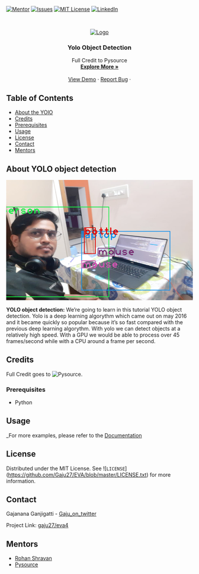 <!--
*** Thanks for checking out this README Template. If you have a suggestion that would
*** make this better, please fork the repo and create a pull request or simply open
*** an issue with the tag "enhancement".
*** Thanks again! Now go create something AMAZING! :D
***
***
***
*** To avoid retyping too much info. Do a search and replace for the following:
*** github_username, repo, twitter_handle, email
-->





<!-- PROJECT SHIELDS -->
<!--
*** I'm using markdown "reference style" links for readability.
*** Reference links are enclosed in brackets [ ] instead of parentheses ( ).
*** See the bottom of this document for the declaration of the reference variables
*** for contributors-url, forks-url, etc. This is an optional, concise syntax you may use.
*** https://www.markdownguide.org/basic-syntax/#reference-style-links
-->
[![Mentor][mentor-shield]][mentor-url]
[![Issues][issues-shield]][issues-url]
[![MIT License][license-shield]][license-url]
[![LinkedIn][linkedin-shield]][linkedin-url]



<!-- PROJECT LOGO -->
<br />
<p align="center">
  <a href="https://github.com/github_username/repo">
    <img src="images/logo.png" alt="Logo" width="80" height="80">
  </a>

  <h3 align="center">Yolo Object Detection</h3>

  <p align="center">
    Full Credit to Pysource
    <br />
    <a href="https://pysource.com/2019/06/27/yolo-object-detection-using-opencv-with-python/"><strong>Explore More »</strong></a>
    <br />
    <br />
    <a href="https://github.com/Gaju27/eva4/blob/master/S13/yolo_object_detection/Yolo_object_detection.ipynb">View Demo</a>
    ·
    <a href="https://github.com/Gaju27/eva4/issues">Report Bug</a>
    ·
   </p>
</p>



<!-- TABLE OF CONTENTS -->
## Table of Contents

* [About the YOlO](#about-yolo-object-detection)
* [Credits](#credits)
* [Prerequisites](#prerequisites)
* [Usage](#usage)
* [License](#license)
* [Contact](#contact)
* [Mentors](#mentors)



<!-- ABOUT THE YOLO -->
## About YOLO object detection

[![Pysource][product-screenshot]](https://pysource.com/2019/06/27/yolo-object-detection-using-opencv-with-python/)

**YOLO object detection:**
  We’re going to learn in this tutorial YOLO object detection. Yolo is a deep learning algorythm which came out on may 2016 and it became quickly so popular because it’s so fast compared with the previous deep learning algorythm.
  With yolo we can detect objects at a relatively high speed. With a GPU we would be able to process over 45 frames/second while with a CPU around a frame per second.

<!-- CREDITS -->
## Credits

Full Credit goes to ![Pysource.](https://pysource.com/2019/06/27/yolo-object-detection-using-opencv-with-python/)

### Prerequisites

* Python

<!-- USAGE EXAMPLES -->
## Usage

_For more examples, please refer to the [Documentation](https://pysource.com/2019/06/27/yolo-object-detection-using-opencv-with-python/)

<!-- LICENSE -->
## License

Distributed under the MIT License. See ![`LICENSE`] (https://github.com/Gaju27/EVA/blob/master/LICENSE.txt) for more information.


<!-- CONTACT -->
## Contact

Gajanana Ganjigatti - [Gaju_on_twitter](https://twitter.com/Gajucg)

Project Link: [gaju27/eva4](https://github.com/gaju27/eva4)



<!-- MENTORS -->
## Mentors

* [Rohan Shravan](https://www.linkedin.com/in/rohanshravan/)
* [Pysource](https://pysource.com/2019/06/27/yolo-object-detection-using-opencv-with-python/)





<!-- MARKDOWN LINKS & IMAGES -->
<!-- https://www.markdownguide.org/basic-syntax/#reference-style-links -->
[mentor-shield]: https://img.shields.io/badge/Mentor-mentor-yellowgreen
[mentor-url]: https://www.linkedin.com/in/rohanshravan/
[forks-shield]: https://img.shields.io/github/forks/othneildrew/Best-README-Template.svg?style=flat-square
[forks-url]: https://github.com/othneildrew/Best-README-Template/network/members
[stars-shield]: https://img.shields.io/github/stars/othneildrew/Best-README-Template.svg?style=flat-square
[stars-url]: https://github.com/othneildrew/Best-README-Template/stargazers
[issues-shield]: https://img.shields.io/github/issues/othneildrew/Best-README-Template.svg?style=flat-square
[issues-url]: https://github.com/othneildrew/Best-README-Template/issues
[license-shield]: https://img.shields.io/github/license/othneildrew/Best-README-Template.svg?style=flat-square
[license-url]: https://github.com/Gaju27/EVA/blob/master/LICENSE.txt
[linkedin-shield]: https://img.shields.io/badge/-LinkedIn-black.svg?style=flat-square&logo=linkedin&colorB=555
[linkedin-url]: https://www.linkedin.com/in/gajanana-ganjigatti/
[product-screenshot]: https://github.com/Gaju27/eva4/blob/master/S13/yolo_object_detection/Studyroom.png
